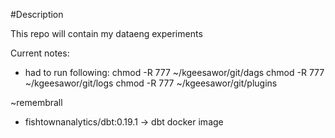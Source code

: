 #Description

This repo will contain my dataeng experiments


Current notes:
-   had to run following:
    chmod -R 777 ~/kgeesawor/git/dags
    chmod -R 777 ~/kgeesawor/git/logs
    chmod -R 777 ~/kgeesawor/git/plugins




~remembrall
- fishtownanalytics/dbt:0.19.1 -> dbt docker image